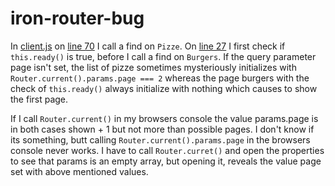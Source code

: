 iron-router-bug
===============

In [client.js](https://github.com/Phosphoros/iron-router-bug/blob/iron-router_bug3/client/client.js) on [line 70](https://github.com/Phosphoros/iron-router-bug/blob/iron-router_bug3/client/client.js#L70) I call a find on `Pizze`. On [line 27](https://github.com/Phosphoros/iron-router-bug/blob/iron-router_bug3/client/client.js#L27) I first check if `this.ready()` is true, before I call a find on `Burgers`. If the query parameter page isn't set, the list of pizze sometimes mysteriously initializes with `Router.current().params.page === 2` whereas the page burgers with the check of `this.ready()` always initialize with nothing which causes to show the first page.

If I call `Router.current()` in my browsers console the value params.page is in both cases shown + 1 but not more than possible pages. I don't know if its something, butt calling `Router.current().params.page` in the browsers console never works. I have to call `Router.curret()` and open the properties to see that params is an empty array, but opening it, reveals the value page set with above mentioned values.